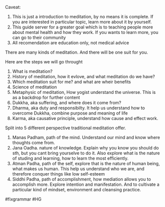 Caveat:
1. This is just a introduction to meditation, by no means it is complete. If you are interested in particular topic, learn more about it by yourself.
2. This guide server for a greater goal which is to teaching people more about mental health and how they work. If you wants to learn more, you can go to their community
3. All recomendation are education only, not medical advice

There are many kinds of meditation.
And there will be one suit for you.

Here are the steps we will go throught
1. What is meditation?
2. History of meditation, how it evlove, and what meditation do we have?
3. Which meditation suit for me? and what are wheir benefits
4. Science of meditation
5. Metaphysic of meditation, How yogist understand the universe. This is as a backdrop for further content
6. Dukkha, aka suffering, and where does it come from?
7. Dharma, aka duty and responsibilty. It help us understand how to overcome Dukkha, combine purpose and meaning of life
8. Karma, aka causative principle, understand how cause and effect work.

Split into 5 different perspective traditional meditation offer.
1. Manas Padham, path of the mind. Understand our mind and know where thoughts come from. 
2. Jana Oadha. nature of knowledge. Explain why you know you should do sth, but you cant bring yourselve to do it. Also explore what is the nature of studing and learning, how to learn the most efficiently.
3. Atman Padha, path of the self, explore that is the nature of human being, what makes us human. This help us understand who we are, and therefore conquer things like low self-esteem
4. Siddhi Padha, path of accomplishment, how mediation allows you to accomplish more. Explore intention and manifestation. And to cultivate a particular kind of mindset, environment and cleansing practice. 


#fixgrammar #HG